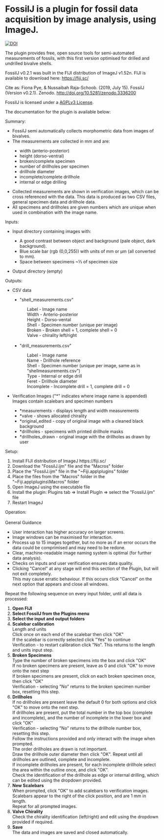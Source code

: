 # FossilJ is a plugin for fossil data acquisition by image analysis, using ImageJ.

[![DOI](https://zenodo.org/badge/DOI/10.5281/zenodo.3336200.svg)](https://doi.org/10.5281/zenodo.3336200)

The plugin provides free, open source tools for semi-automated measurements of fossils, with this first version optimised for drilled and undrilled bivalve shells. 

FossilJ v0.2.1 was built in the FIJI distribution of ImageJ v1.52n.
FIJI is available to download here: https://fiji.sc/

Cite as: Fiona Pye, & Nussaibah Raja-Schoob. (2019, July 15). FossilJ (Version v0.2.1). Zenodo. http://doi.org/10.5281/zenodo.3336200

FossilJ is licensed under a [AGPLv3 License](https://tldrlegal.com/license/gnu-affero-general-public-license-v3-(agpl-3.0)#summary).

The documentation for the plugin is available below:

Summary: 
<ul>
  <li>FossilJ semi automatically collects morphometric data from images of bivalves. </li>
  <li>The measurements are collected in mm and are: </li>
    <p style="text-indent: 40px"><ul style="list-style-type:disc;">
      <li>width (anterio-posterior) </li>
      <li>height (dorso-ventral) </li>
      <li>broken/complete specimen </li>
      <li>number of drillholes per specimen </li>
      <li>drillhole diameter </li>
      <li>incomplete/complete drillhole </li>
      <li>internal or edge drilling </li>
    </p></ul>
  <li>Collected measurements are shown in verification images, which can be cross referenced with the data. This data is produced as two CSV files, general specimen data and drillhole data.</li>
  <li>All specimens and drillholes are given numbers which are unique when used in combination with the image name. </li>
</ul>  

Inputs: 
<ul>
  <li>Input directory containing images with: </li>
  <p style="text-indent: 40px"><ul style="list-style-type:disc;">
    <li>A good contrast between object and background (pale object, dark background). </li>
    <li>Blue scale bar (rgb (0,0,255)) with units of mm or &micro;m (all converted to mm). </li>
    <li>Space between specimens ~&frac13; of specimen size </li>
  </ul></p>
  <li>Output directory (empty) </li>
</ul>

Outputs:
<ul>
  <li>CSV data </li>
  <p style="text-indent: 40px">
    <ul style="list-style-type:disc;">
      <li> "shell_measurements.csv" </li>
      <ul style="list-style-type:none;">
      <li>Label - Image name </li> 
      <li>Width - Anterio-posterior </li> 
      <li>Height - Dorso-vental </li> 
      <li>Shell - Specimen number (unique per image) </li> 
      <li>Broken - Broken shell = 1, complete shell = 0 </li>
      <li>Valve - chirality left/right </li>
      </ul><br>
      <li> "drill_measurements.csv" </li>
      <ul style="list-style-type:none;">
      <li>Label - Image name </li> 
      <li>Name - Drillhole reference </li> 
      <li>Shell - Specimen number (unique per image, same as in "shellmeasurements.csv") </li> 
      <li>Type - Internal or edge drill </li> 
      <li>Feret - Drillhole diameter </li>
      <li>Incomplete - Incomplete drill = 1, complete drill = 0 </li>
      </ul>
  </ul></p>
  <li>Verification Images ("*" indicates where image name is appended) </li>
  Images contain scalebars and specimen numbers
  <p style="text-indent: 40px">
    <ul style="list-style-type:disc;">
      <li>*measurements - displays length and width measurements </li>
      <li>*valve - shows allocated chirality </li>
      <li>*original_edited - copy of original image with a cleaned black background </li>
      <li>*drillholes - specimens with printed drillhole masks </li>
      <li>*drillholes_drawn - original image with the drillholes as drawn by user </li>
  </ul></p>
</ul>  

Setup:
<ol>
  <li>Install FIJI distribution of ImageJ https://fiji.sc/ </li>
  <li>Download the "FossilJ.ijm" file and the "Macros" folder </li>
  <li>Place the "FossilJ.ijm" file in the "~Fiji.app\plugins" folder </li>
  <li>Place the files from the "Macros" folder in the "~Fiji.app\plugins\Macros" folder </li>
  <li>Open ImageJ using the executable file </li>
  <li>Install the plugin: Plugins tab &rArr; Install PlugIn &rArr; select the "FossilJ.ijm" file </li>
  <li>Restart ImageJ </li>
</ol>

Operation:<br>
<br>
  General Guidance <ul>
    <li>User interaction has higher accuracy on larger screens. </li>
    <li>Image windows can be maximised for interaction. </li>
    <li>Process up to 15 images together, but no more as if an error occurs the data could be comprimised and may need to be redone.</li>
    <li>Clear, machine-readable image naming system is optimal (for further data analysis). </li>
    <li>Checks on inputs and user verification ensures data quality. </li>
    <li>Clicking "Cancel" at any stage will end this section of the Plugin, but will not exit completely. <br>
  This may cause erratic behaviour. If this occurs click "Cancel" on the next option that appears and close all windows. 
  </ul>

Repeat the following sequence on every input folder, until all data is processed:
<ol>
  <li><b>Open FIJI </b></li>
  <li><b>Select FossilJ from the Plugins menu </b></li>
  <li><b>Select the input and output folders </b></li>
  <li><b>Scalebar calibration</b></li>
    Length and units <br>
    Click once on each end of the scalebar then click "OK" <br>
    If the scalebar is correctly selected click "Yes" to continue <br>
    Verification - to restart calibration click "No". This returns to the length and units input step.
  <li><b>Broken Specimens </b></li>
    Type the number of broken specimens into the box and click "OK" <br>
    If no broken specimens are present, leave as 0 and click "OK" to move onto the next step <br>
    If broken specimens are present, click on each broken specimen once, then click "OK" <br>
    Verification - selecting "No" returns to the broken specimen number box, resetting this step. <br>
  <li><b>Drillholes </b></li>
    If no drillholes are present leave the default 0 for both options and click "OK" to move onto the next step. <br>
    If drillholes are present, put the total number in the top box (complete and incomplete), and the number of incomplete in the lower box       and click "OK" <br>
    Verification - selecting "No" returns to the drillhole number box, resetting this step. <br>
    Follow the instructions provided and only interact with the image when prompted. <br>
    The order drillholes are drawn is not important. <br>
    Draw the drillhole outer diameter then click "OK". Repeat until all drillholes are outlined, complete and incomplete. <br> 
    If incomplete drillholes are present, for each incomplete drillhole select the area within the outline once, and click "OK". <br>
    Check the identification of the drillhole as edge or internal drilling, which can be edited using the dropdown provided.
  <li><b>New Scalebars </b></li>
    When prompted, click "OK" to add scalebars to verification images. <br>
    Scalebars appear to the right of the click position, and are 1 mm in length. <br>
    Repeat for all prompted images.
  <li><b>Valve Chirality </b></li>
    Check the chirality identification (left/right) and edit using the dropdown provided if required.
  <li><b>Save </b></li>
    The data and images are saved and closed automatically.
</ol>

